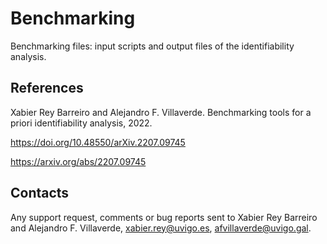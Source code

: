 # Benchmarking
Benchmarking files: input scripts and output files of the identifiability analysis.

## References

Xabier Rey Barreiro and Alejandro F. Villaverde. Benchmarking tools for a priori identifiability analysis, 2022.

https://doi.org/10.48550/arXiv.2207.09745

https://arxiv.org/abs/2207.09745


## Contacts

Any support request, comments or bug reports sent to Xabier Rey Barreiro and Alejandro F. Villaverde, xabier.rey@uvigo.es, afvillaverde@uvigo.gal.
